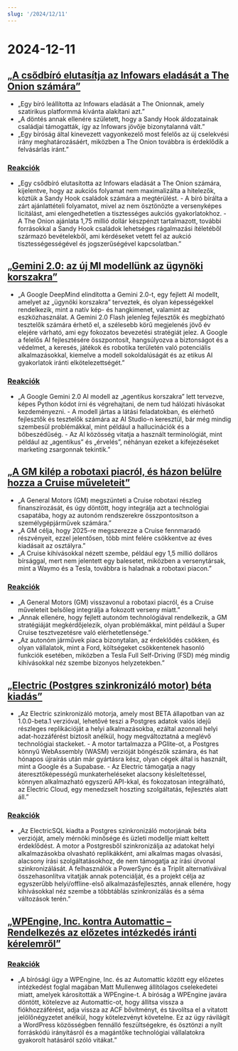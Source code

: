 ```yaml
---
slug: '/2024/12/11'
---
```


# 2024-12-11

## [„A csődbíró elutasítja az Infowars eladását a The Onion számára”](https://www.nytimes.com/2024/12/10/business/media/the-onion-infowars-alex-jones.html)

- „Egy bíró leállította az Infowars eladását a The Onionnak, amely szatirikus platformmá kívánta alakítani azt.”
- „A döntés annak ellenére született, hogy a Sandy Hook áldozatainak családjai támogatták, így az Infowars jövője bizonytalanná vált.”
- „Egy bíróság által kinevezett vagyonkezelő most felelős az új cselekvési irány meghatározásáért, miközben a The Onion továbbra is érdeklődik a felvásárlás iránt.”

### [Reakciók](https://news.ycombinator.com/item?id=42384921)

- „Egy csődbíró elutasította az Infowars eladását a The Onion számára, kijelentve, hogy az aukciós folyamat nem maximalizálta a hitelezők, köztük a Sandy Hook családok számára a megtérülést. - A bíró bírálta a zárt ajánlattételi folyamatot, mivel az nem ösztönözte a versenyképes licitálást, ami elengedhetetlen a tisztességes aukciós gyakorlatokhoz. - A The Onion ajánlata 1,75 millió dollár készpénzt tartalmazott, további forrásokkal a Sandy Hook családok lehetséges rágalmazási ítéletéből származó bevételekből, ami kérdéseket vetett fel az aukció tisztességességével és jogszerűségével kapcsolatban.”

## [„Gemini 2.0: az új MI modellünk az ügynöki korszakra”](https://blog.google/technology/google-deepmind/google-gemini-ai-update-december-2024/)

- „A Google DeepMind elindította a Gemini 2.0-t, egy fejlett AI modellt, amelyet az „ügynöki korszakra” terveztek, és olyan képességekkel rendelkezik, mint a natív kép- és hangkimenet, valamint az eszközhasználat. A Gemini 2.0 Flash jelenleg fejlesztők és megbízható tesztelők számára érhető el, a szélesebb körű megjelenés jövő év elejére várható, ami egy fokozatos bevezetési stratégiát jelez. A Google a felelős AI fejlesztésére összpontosít, hangsúlyozva a biztonságot és a védelmet, a keresés, játékok és robotika területén való potenciális alkalmazásokkal, kiemelve a modell sokoldalúságát és az etikus AI gyakorlatok iránti elkötelezettségét.”

### [Reakciók](https://news.ycombinator.com/item?id=42388783)

- „A Google Gemini 2.0 AI modell az „agentikus korszakra” lett tervezve, képes Python kódot írni és végrehajtani, de nem tud hálózati hívásokat kezdeményezni. - A modell jártas a látási feladatokban, és elérhető fejlesztők és tesztelők számára az AI Studio-n keresztül, bár még mindig szembesül problémákkal, mint például a hallucinációk és a bőbeszédűség. - Az AI közösség vitatja a használt terminológiát, mint például az „agentikus” és „érvelés”, néhányan ezeket a kifejezéseket marketing zsargonnak tekintik.”

## [„A GM kilép a robotaxi piacról, és házon belülre hozza a Cruise műveleteit”](https://www.cnbc.com/2024/12/10/gm-halts-funding-of-robotaxi-development-by-cruise.html)

- „A General Motors (GM) megszünteti a Cruise robotaxi részleg finanszírozását, és úgy döntött, hogy integrálja azt a technológiai csapatába, hogy az autonóm rendszerekre összpontosítson a személygépjárművek számára.”
- „A GM célja, hogy 2025-re megszerezze a Cruise fennmaradó részvényeit, ezzel jelentősen, több mint felére csökkentve az éves kiadásait az osztályra.”
- „A Cruise kihívásokkal nézett szembe, például egy 1,5 millió dolláros bírsággal, mert nem jelentett egy balesetet, miközben a versenytársak, mint a Waymo és a Tesla, továbbra is haladnak a robotaxi piacon.”

### [Reakciók](https://news.ycombinator.com/item?id=42381637)

- „A General Motors (GM) visszavonul a robotaxi piacról, és a Cruise műveleteit belsőleg integrálja a fokozott verseny miatt.”
- „Annak ellenére, hogy fejlett autonóm technológiával rendelkezik, a GM stratégiáját megkérdőjelezik, olyan problémákkal, mint például a Super Cruise tesztvezetésre való elérhetetlensége.”
- „Az autonóm járművek piaca bizonytalan, az érdeklődés csökken, és olyan vállalatok, mint a Ford, költségeket csökkentenek hasonló funkciók esetében, miközben a Tesla Full Self-Driving (FSD) még mindig kihívásokkal néz szembe bizonyos helyzetekben.”

## [„Electric (Postgres szinkronizáló motor) béta kiadás”](https://electric-sql.com/blog/2024/12/10/electric-beta-release)

- „Az Electric szinkronizáló motorja, amely most BETA állapotban van az 1.0.0-beta.1 verzióval, lehetővé teszi a Postgres adatok valós idejű részleges replikációját a helyi alkalmazásokba, ezáltal azonnali helyi adat-hozzáférést biztosít anélkül, hogy megváltoztatná a meglévő technológiai stackeket. - A motor tartalmazza a PGlite-ot, a Postgres könnyű WebAssembly (WASM) verzióját böngészők számára, és hat hónapos újraírás után már gyártásra kész, olyan cégek által is használt, mint a Google és a Supabase. - Az Electric támogatja a nagy áteresztőképességű munkaterheléseket alacsony késleltetéssel, könnyen alkalmazható egyszerű API-kkal, és fokozatosan integrálható, az Electric Cloud, egy menedzselt hoszting szolgáltatás, fejlesztés alatt áll.”

### [Reakciók](https://news.ycombinator.com/item?id=42383136)

- „Az ElectricSQL kiadta a Postgres szinkronizáló motorjának béta verzióját, amely mérnöki minősége és üzleti modellje miatt keltett érdeklődést. A motor a Postgresből szinkronizálja az adatokat helyi alkalmazásokba olvasható replikákként, ami alkalmas magas olvasási, alacsony írási szolgáltatásokhoz, de nem támogatja az írási útvonal szinkronizálását. A felhasználók a PowerSync és a Triplit alternatíváival összehasonlítva vitatják annak potenciálját, és a projekt célja az egyszerűbb helyi/offline-első alkalmazásfejlesztés, annak ellenére, hogy kihívásokkal néz szembe a többtáblás szinkronizálás és a séma változások terén.”

## [„WPEngine, Inc. kontra Automattic – Rendelkezés az előzetes intézkedés iránti kérelemről”](https://www.courtlistener.com/docket/69221176/64/wpengine-inc-v-automattic-inc/)

### [Reakciók](https://news.ycombinator.com/item?id=42382829)

- „A bírósági ügy a WPEngine, Inc. és az Automattic között egy előzetes intézkedést foglal magában Matt Mullenweg állítólagos cselekedetei miatt, amelyek károsították a WPEngine-t. A bíróság a WPEngine javára döntött, kötelezve az Automattic-ot, hogy állítsa vissza a fiókhozzáférést, adja vissza az ACF bővítményt, és távolítsa el a vitatott jelölőnégyzetet anélkül, hogy kötelezvényt követelne. Ez az ügy rávilágít a WordPress közösségben fennálló feszültségekre, és ösztönzi a nyílt forráskódú irányításról és a magántőke technológiai vállalatokra gyakorolt hatásáról szóló vitákat.”

<head>
  <meta property="og:title" content="„A csődbíró elutasítja az Infowars eladását a The Onion számára”" />
  <meta property="og:type" content="website" />
  <meta property="og:image" content="https://og.cho.sh/api/og/?title=%E2%80%9EA%20cs%C5%91db%C3%ADr%C3%B3%20elutas%C3%ADtja%20az%20Infowars%20elad%C3%A1s%C3%A1t%20a%20The%20Onion%20sz%C3%A1m%C3%A1ra%E2%80%9D&subheading=2024.%20december%2011.%2C%20szerda%3A%20Hacker%20News%20%C3%96sszefoglal%C3%B3" />
</head>
